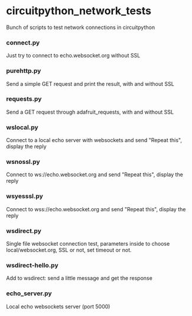 # circuitpython_network_tests
Bunch of scripts to test network connections in circuitpython

### connect.py
Just try to connect to echo.websocket.org without SSL

### purehttp.py
Send a simple GET request and print the result, with and without SSL

### requests.py
Send a GET request through adafruit_requests, with and without SSL

### wslocal.py
Connect to a local echo server with websockets and send "Repeat this", display the reply

### wsnossl.py
Connect to ws://echo.websocket.org and send "Repeat this", display the reply

### wsyesssl.py
Connect to wss://echo.websocket.org and send "Repeat this", display the reply

### wsdirect.py
Single file websocket connection test, parameters inside to choose local/websocket.org, SSL or not, set timeout or not.

### wsdirect-hello.py
Add to wsdirect: send a little message and get the response

### echo_server.py
Local echo websockets server (port 5000)
